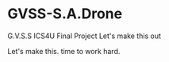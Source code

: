 # GVSS-S.A.Drone
G.V.S.S ICS4U Final Project 
Let's make this out 

Let's make this.
time to work hard.
